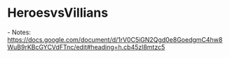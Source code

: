 # HeroesvsVillians  

\- Notes: https://docs.google.com/document/d/1rV0C5iGN2Qgd0e8GoedgmC4hw8WuB9rKBcGYCVdFTnc/edit#heading=h.cb45zl8mtzc5
